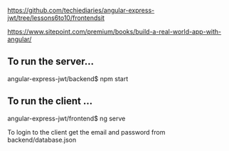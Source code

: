 https://github.com/techiediaries/angular-express-jwt/tree/lessons6to10/frontendsit

https://www.sitepoint.com/premium/books/build-a-real-world-app-with-angular/

## To run the server...

angular-express-jwt/backend$ npm start

## To run the client ...

angular-express-jwt/frontend$ ng serve

To login to the client get the email and password from backend/database.json
